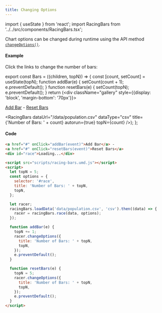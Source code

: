 ```yaml
---
title: Changing Options
---
```


import { useState } from 'react';
import RacingBars from '../../src/components/RacingBars.tsx';

Chart options can be changed during runtime using the API method [`changeOptions()`](../documentation/api.md#changeoptionsoptions-options--void).

#### Example

Click the links to change the number of bars:

export const Bars = ({children, topN}) => {
const [count, setCount] = useState(topN);
function addBar(e) {
setCount(count + 1);
e.preventDefault();
}
function resetBars(e) {
setCount(topN);
e.preventDefault();
}
return (<div className="gallery" style={{display: 'block', 'margin-bottom': '70px'}}><p>
<a href="#" onClick={addBar}>Add Bar</a> - <a href="#" onClick={resetBars}>Reset Bars</a></p>
<RacingBars
dataUrl="/data/population.csv"
dataType="csv"
title={'Number of Bars: ' + count}
autorun={true}
topN={count}
/></div>);
};

<Bars topN={5}></Bars>

#### Code

```html
<a href="#" onClick="addBar(event)">Add Bar</a> -
<a href="#" onClick="resetBars(event)">Reset Bars</a>
<div id="race">Loading...</div>

<script src="scripts/racing-bars.umd.js"></script>
<script>
  let topN = 5;
  const options = {
    selector: '#race',
    title: 'Number of Bars: ' + topN,
    topN,
  };

  let racer;
  racingBars.loadData('data/population.csv', 'csv').then((data) => {
    racer = racingBars.race(data, options);
  });

  function addBar(e) {
    topN += 1;
    racer.changeOptions({
      title: 'Number of Bars: ' + topN,
      topN,
    });
    e.preventDefault();
  }

  function resetBars(e) {
    topN = 5;
    racer.changeOptions({
      title: 'Number of Bars: ' + topN,
      topN,
    });
    e.preventDefault();
  }
</script>
```
